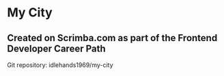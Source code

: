 # My City
## Created on Scrimba.com as part of the Frontend Developer Career Path
Git repository: idlehands1969/my-city
